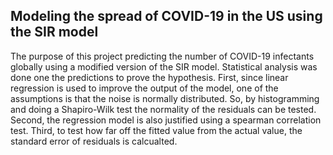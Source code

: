## Modeling the spread of COVID-19 in the US using the SIR model
The purpose of this project predicting the number of COVID-19 infectants globally using a modified version of the SIR model.
Statistical analysis was done one the predictions to prove  the hypothesis. First, since linear regression is used to improve the output of the model, one of the assumptions is that the noise is normally distributed. So, by histogramming and doing a Shapiro-Wilk test the normality of the residuals can be tested. Second, the regression model is also justified using a spearman correlation test. Third, to test how far off the fitted value from the actual value, the standard error of residuals is calcualted.

